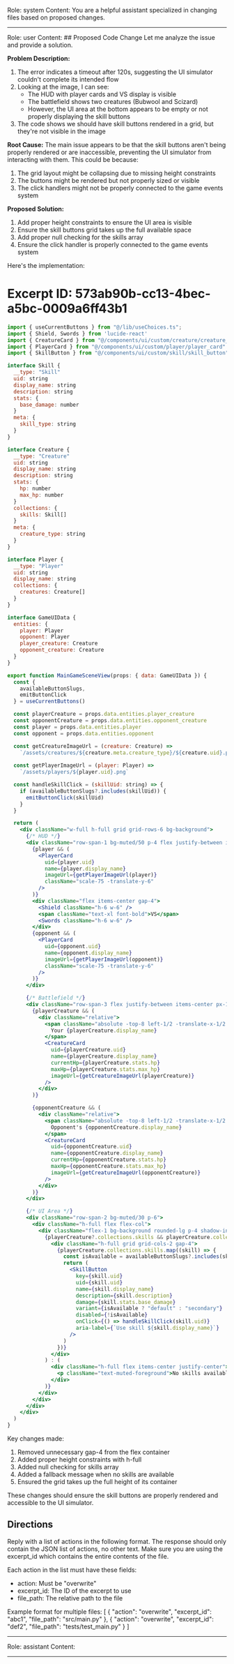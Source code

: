 Role: system
Content: You are a helpful assistant specialized in changing files based on proposed changes.
__________________
Role: user
Content: ## Proposed Code Change
Let me analyze the issue and provide a solution.

**Problem Description:**
1. The error indicates a timeout after 120s, suggesting the UI simulator couldn't complete its intended flow
2. Looking at the image, I can see:
   - The HUD with player cards and VS display is visible
   - The battlefield shows two creatures (Bubwool and Scizard)
   - However, the UI area at the bottom appears to be empty or not properly displaying the skill buttons
3. The code shows we should have skill buttons rendered in a grid, but they're not visible in the image

**Root Cause:**
The main issue appears to be that the skill buttons aren't being properly rendered or are inaccessible, preventing the UI simulator from interacting with them. This could be because:
1. The grid layout might be collapsing due to missing height constraints
2. The buttons might be rendered but not properly sized or visible
3. The click handlers might not be properly connected to the game events system

**Proposed Solution:**
1. Add proper height constraints to ensure the UI area is visible
2. Ensure the skill buttons grid takes up the full available space
3. Add proper null checking for the skills array
4. Ensure the click handler is properly connected to the game events system

Here's the implementation:

# Excerpt ID: 573ab90b-cc13-4bec-a5bc-0009a6ff43b1
```jsx main_game/templates/MainGameScene.tsx
import { useCurrentButtons } from "@/lib/useChoices.ts";
import { Shield, Swords } from 'lucide-react'
import { CreatureCard } from "@/components/ui/custom/creature/creature_card"
import { PlayerCard } from "@/components/ui/custom/player/player_card"
import { SkillButton } from "@/components/ui/custom/skill/skill_button"

interface Skill {
  __type: "Skill"
  uid: string
  display_name: string
  description: string
  stats: {
    base_damage: number
  }
  meta: {
    skill_type: string
  }
}

interface Creature {
  __type: "Creature"
  uid: string
  display_name: string
  description: string
  stats: {
    hp: number
    max_hp: number
  }
  collections: {
    skills: Skill[]
  }
  meta: {
    creature_type: string
  }
}

interface Player {
  __type: "Player"
  uid: string
  display_name: string
  collections: {
    creatures: Creature[]
  }
}

interface GameUIData {
  entities: {
    player: Player
    opponent: Player
    player_creature: Creature
    opponent_creature: Creature
  }
}

export function MainGameSceneView(props: { data: GameUIData }) {
  const {
    availableButtonSlugs,
    emitButtonClick
  } = useCurrentButtons()

  const playerCreature = props.data.entities.player_creature
  const opponentCreature = props.data.entities.opponent_creature
  const player = props.data.entities.player
  const opponent = props.data.entities.opponent

  const getCreatureImageUrl = (creature: Creature) => 
    `/assets/creatures/${creature.meta.creature_type}/${creature.uid}.png`
  
  const getPlayerImageUrl = (player: Player) =>
    `/assets/players/${player.uid}.png`

  const handleSkillClick = (skillUid: string) => {
    if (availableButtonSlugs?.includes(skillUid)) {
      emitButtonClick(skillUid)
    }
  }

  return (
    <div className="w-full h-full grid grid-rows-6 bg-background">
      {/* HUD */}
      <div className="row-span-1 bg-muted/50 p-4 flex justify-between items-center border-b">
        {player && (
          <PlayerCard
            uid={player.uid}
            name={player.display_name}
            imageUrl={getPlayerImageUrl(player)}
            className="scale-75 -translate-y-6"
          />
        )}
        <div className="flex items-center gap-4">
          <Shield className="h-6 w-6" />
          <span className="text-xl font-bold">VS</span>
          <Swords className="h-6 w-6" />
        </div>
        {opponent && (
          <PlayerCard
            uid={opponent.uid}
            name={opponent.display_name}
            imageUrl={getPlayerImageUrl(opponent)}
            className="scale-75 -translate-y-6"
          />
        )}
      </div>

      {/* Battlefield */}
      <div className="row-span-3 flex justify-between items-center px-16">
        {playerCreature && (
          <div className="relative">
            <span className="absolute -top-8 left-1/2 -translate-x-1/2 text-sm font-bold">
              Your {playerCreature.display_name}
            </span>
            <CreatureCard
              uid={playerCreature.uid}
              name={playerCreature.display_name}
              currentHp={playerCreature.stats.hp}
              maxHp={playerCreature.stats.max_hp}
              imageUrl={getCreatureImageUrl(playerCreature)}
            />
          </div>
        )}

        {opponentCreature && (
          <div className="relative">
            <span className="absolute -top-8 left-1/2 -translate-x-1/2 text-sm font-bold">
              Opponent's {opponentCreature.display_name}
            </span>
            <CreatureCard
              uid={opponentCreature.uid}
              name={opponentCreature.display_name}
              currentHp={opponentCreature.stats.hp}
              maxHp={opponentCreature.stats.max_hp}
              imageUrl={getCreatureImageUrl(opponentCreature)}
            />
          </div>
        )}
      </div>

      {/* UI Area */}
      <div className="row-span-2 bg-muted/30 p-6">
        <div className="h-full flex flex-col">
          <div className="flex-1 bg-background rounded-lg p-4 shadow-inner">
            {playerCreature?.collections.skills && playerCreature.collections.skills.length > 0 ? (
              <div className="h-full grid grid-cols-2 gap-4">
                {playerCreature.collections.skills.map((skill) => {
                  const isAvailable = availableButtonSlugs?.includes(skill.uid)
                  return (
                    <SkillButton
                      key={skill.uid}
                      uid={skill.uid}
                      name={skill.display_name}
                      description={skill.description}
                      damage={skill.stats.base_damage}
                      variant={isAvailable ? "default" : "secondary"}
                      disabled={!isAvailable}
                      onClick={() => handleSkillClick(skill.uid)}
                      aria-label={`Use skill ${skill.display_name}`}
                    />
                  )
                })}
              </div>
            ) : (
              <div className="h-full flex items-center justify-center">
                <p className="text-muted-foreground">No skills available</p>
              </div>
            )}
          </div>
        </div>
      </div>
    </div>
  )
}
```

Key changes made:
1. Removed unnecessary gap-4 from the flex container
2. Added proper height constraints with h-full
3. Added null checking for skills array
4. Added a fallback message when no skills are available
5. Ensured the grid takes up the full height of its container

These changes should ensure the skill buttons are properly rendered and accessible to the UI simulator.

## Directions
Reply with a list of actions in the following format. The response should only contain the JSON list of actions, no other text.
Make sure you are using the excerpt_id which contains the entire contents of the file.

Each action in the list must have these fields:
- action: Must be "overwrite"
- excerpt_id: The ID of the excerpt to use
- file_path: The relative path to the file

Example format for multiple files:
[
    {
        "action": "overwrite",
        "excerpt_id": "abc1",
        "file_path": "src/main.py"
    },
    {
        "action": "overwrite",
        "excerpt_id": "def2",
        "file_path": "tests/test_main.py"
    }
]
__________________
Role: assistant
Content: 
__________________
